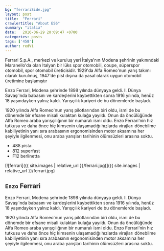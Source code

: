 ```yaml
---
bg: "ferrariSide.jpg"
layout: post
title:  "Ferrari"
crawlertitle: "About ES6"
summary: "italia"
date:   2016-06-29 20:09:47 +0700
categories: posts
tags: ['458']
author: redVi
---
```


Ferrari S.p.A., merkezi ve kuruluş yeri İtalya'nın Modena şehrinin yakınındaki Maranello'da olan İtalyan bir lüks spor otomobili, coupe, süperspor otomobil, spor otomobil üreticisidir. 1929'da Alfa Romeo'nun yarış takımı olarak kurulmuş, 1947'de pist dışına da yasal olarak uygun otomobil üretimine başlamıştır

Enzo Ferrari, Modena şehrinde 1898 yılında dünyaya geldi. I. Dünya Savaşı'nda babasını ve kardeşlerini kaybettikten sonra 1916 yılında, henüz 18 yaşındayken yalnız kaldı. Yarışçılık kariyeri de bu dönemlerde başladı.

1920 yılında Alfa Romeo'nun yarış pilotlarından biri oldu, ismi de bu dönemde bir efsane misali kulaktan kulağa yayıldı. Onun da öncülüğünde Alfa Romeo araba yarışçılığının bir numaralı ismi oldu. Enzo Ferrari'nin hız tutkusu ve daha önce hiç kimsenin ulaşamadığı hızlarda virajları dönebilme kabiliyetinin yanı sıra arabasının ergonomisinden motor aksamına her şeyiyle ilgilenmesi, onu araba yarışları tarihinin ölümsüzleri arasına soktu.

- 488 pista
- 812 superfast
- F12 berlinetta

[![ferrari]({{ site.images | relative_url }}/ferrari.jpg)]({{ site.images | relative_url }}/ferrari.jpg)

## `Enzo` Ferrari

Enzo Ferrari, Modena şehrinde 1898 yılında dünyaya geldi. I. Dünya Savaşı'nda babasını ve kardeşlerini kaybettikten sonra 1916 yılında, henüz 18 yaşındayken yalnız kaldı. Yarışçılık kariyeri de bu dönemlerde başladı.

1920 yılında Alfa Romeo'nun yarış pilotlarından biri oldu, ismi de bu dönemde bir efsane misali kulaktan kulağa yayıldı. Onun da öncülüğünde Alfa Romeo araba yarışçılığının bir numaralı ismi oldu. Enzo Ferrari'nin hız tutkusu ve daha önce hiç kimsenin ulaşamadığı hızlarda virajları dönebilme kabiliyetinin yanı sıra arabasının ergonomisinden motor aksamına her şeyiyle ilgilenmesi, onu araba yarışları tarihinin ölümsüzleri arasına soktu.
